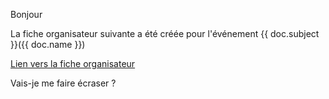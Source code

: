 <p>Bonjour</p>

<p><p>La fiche organisateur suivante a été créée pour l'événement {{ doc.subject }}({{ doc.name }})<p></p>

<p><a href="https://tropisme.dokos.cloud/app/fiche-organisateur?evenement={{ doc.name }}">Lien vers la fiche organisateur</a></p>

<p>Vais-je me faire écraser ?</p>

